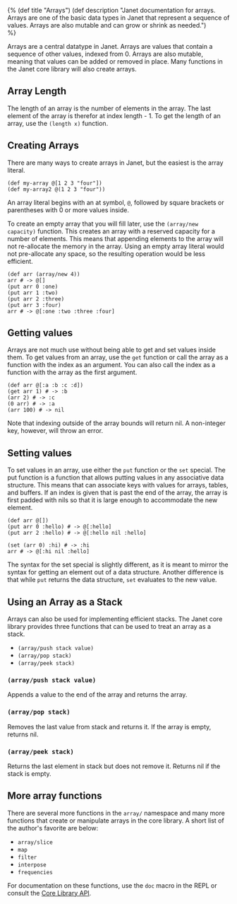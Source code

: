 {%
(def title "Arrays")
(def description "Janet documentation for arrays. Arrays are one of the
 basic data types in Janet that represent a sequence of values. Arrays are
 also mutable and can grow or shrink as needed.")    
%}

Arrays are a central datatype in Janet. Arrays are values that contain
a sequence of other values, indexed from 0. Arrays are also mutable, meaning
that values can be added or removed in place. Many functions in the Janet core
library will also create arrays.

## Array Length

The length of an array is the number of elements in the array. The last element
of the array is therefor at index length - 1. To get the length of an array, use
the `(length x)` function.

## Creating Arrays

There are many ways to create arrays in Janet, but the easiest is
the array literal.

```janet
(def my-array @[1 2 3 "four"])
(def my-array2 @(1 2 3 "four"))
```

An array literal begins with an at symbol, `@`, followed by
square brackets or parentheses with 0 or more
values inside.

To create an empty array that you will fill later,
use the `(array/new capacity)` function. This creates an array with a reserved
capacity for a number of elements. This means that appending
elements to the array will not re-allocate the memory in the array. Using
an empty array literal would not pre-allocate any space, so the resulting
operation would be less efficient.

```janet
(def arr (array/new 4))
arr # -> @[]
(put arr 0 :one)
(put arr 1 :two)
(put arr 2 :three)
(put arr 3 :four)
arr # -> @[:one :two :three :four]
```

## Getting values

Arrays are not much use without being able to get and set values
inside them. To get values from an array, use the `get` function
or call the array as a function with the index as an argument. You can
also call the index as a function with the array as the first argument.

```janet
(def arr @[:a :b :c :d])
(get arr 1) # -> :b
(arr 2) # -> :c
(0 arr) # -> :a
(arr 100) # -> nil
```

Note that indexing outside of the array bounds will return nil. A non-integer
key, however, will throw an error.

## Setting values

To set values in an array, use either the `put` function or the `set` special.
The put function is a function that allows putting values in any associative
data structure. This means that can associate keys with values for
arrays, tables, and buffers. If an index is given that is past the
end of the array, the array is first padded with nils so that it is large
enough to accommodate the new element.

```janet
(def arr @[])
(put arr 0 :hello) # -> @[:hello]
(put arr 2 :hello) # -> @[:hello nil :hello]

(set (arr 0) :hi) # -> :hi
arr # -> @[:hi nil :hello]
```

The syntax for the set special is slightly different, as it is
meant to mirror the syntax for getting an element out of a data structure.
Another difference is that while `put` returns the data structure, `set` evaluates
to the new value.

## Using an Array as a Stack

Arrays can also be used for implementing efficient stacks. The
Janet core library provides three functions that can be used
to treat an array as a stack.

* `(array/push stack value)`
* `(array/pop stack)`
* `(array/peek stack)`

### `(array/push stack value)`

Appends a value to the end of the array and returns the array.

### `(array/pop stack)`

Removes the last value from stack and returns it. If the array
is empty, returns nil.

### `(array/peek stack)`

Returns the last element in stack but does not remove it. Returns
nil if the stack is empty.

## More array functions

There are several more functions in the `array/` namespace
and many more functions that create or manipulate arrays in the core
library. A short list of the author's favorite are below:

* `array/slice`
* `map`
* `filter`
* `interpose`
* `frequencies`

For documentation on these functions, use the `doc` macro in the REPL or
consult the [Core Library API](/doc.html).
